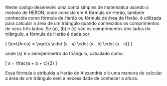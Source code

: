 Neste codigo desenvolvi uma conta simples de matematica usando o metodo de HERON, onde consiste em 
A fórmula de Herão, também conhecida como fórmula de Herão ou fórmula de área de Herão, é utilizada para calcular a área de um triângulo quando conhecidos os comprimentos de seus três lados. Se \(a\), \(b\) e \(c\) são os comprimentos dos lados do triângulo, a fórmula de Herão é dada por:

\[ \text{Área} = \sqrt{s \cdot (s - a) \cdot (s - b) \cdot (s - c)} \]

onde \(s\) é o semiperímetro do triângulo, calculado como:

\[ s = \frac{a + b + c}{2} \]

Essa fórmula é atribuída a Herão de Alexandria e é uma maneira de calcular a área de um triângulo sem a necessidade de conhecer a altura.
